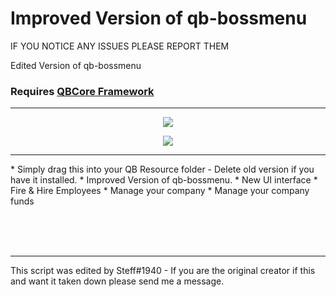 
# Improved Version of qb-bossmenu
IF YOU NOTICE ANY ISSUES PLEASE REPORT THEM

Edited Version of qb-bossmenu

### Requires [QBCore Framework](https://github.com/qbcore-framework)

<hr>
<p align="center"><img src='https://i.imgur.com/oqB7MXR.png)'></img></p>
<p align="center"><img src='https://i.imgur.com/7ImbegC.png)'></img></p>
<hr>
* Simply drag this into your QB Resource folder - Delete old version if you have it installed. 
* Improved Version of qb-bossmenu.
* New UI interface
* Fire & Hire Employees
* Manage your company
* Manage your company funds 

<br><br><br>
<hr>
This script was edited by Steff#1940 - If you are the original creator if this and want it taken down please send me a message. 

